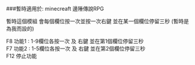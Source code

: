 ###暫時適用於: minecreaft 邊陲傳說RPG

暫時這個模組
會每個欄位按一次並按一次右鍵 並在某一個欄位停留三秒 (暫時是為我而設的)

F8 功能1 : 1-9欄位各按一次 及 右鍵 並在第1個欄位停留三秒<br>
F7 功能2 : 1-5欄位各按一次 及 右鍵 並在第2個欄位停留三秒<br>
F12 停止功能
